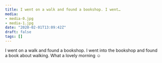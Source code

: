 ```yaml
---
title: I went on a walk and found a bookshop. I went…
media:
- media-0.jpg
- media-1.jpg
date: "2020-02-01T13:09:42Z"
draft: false
tags: []
---
```

I went on a walk and found a bookshop. I went into the bookshop and found a book about walking. What a lovely morning ☺️
